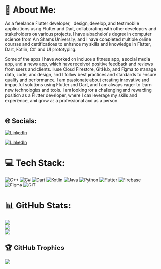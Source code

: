# 💫 About Me:
As a freelance Flutter developer, I design, develop, and test mobile applications using Flutter and Dart, collaborating with other developers and stakeholders on various projects. I have a bachelor's degree in computer science from Ain Shams University, and I have completed multiple online courses and certifications to enhance my skills and knowledge in Flutter, Dart, Kotlin, C#, and UI prototyping.

Some of the apps I have worked on include a fitness app, a social media app, and a news app, which have received positive feedback and reviews from users and clients. I use Cloud Firestore, GitHub, and Figma to manage data, code, and design, and I follow best practices and standards to ensure quality and performance. I am passionate about creating innovative and impactful solutions using Flutter and Dart, and I am always eager to learn new technologies and tools. I am looking for a challenging and rewarding position as a Flutter developer, where I can leverage my skills and experience, and grow as a professional and as a person.<br><br>


## 🌐 Socials:
[![LinkedIn](https://img.shields.io/badge/LinkedIn-%230077B5.svg?logo=linkedin&logoColor=white)](https://linkedin.com/in/mahmoud--saeed) 

[![LinkedIn](https://img.shields.io/badge/Medium-12100E?style=for-the-badge&logo=medium&logoColor=white)](https://medium.com/@mahmoudsaeed395.395) 

# 💻 Tech Stack:
![C++](https://img.shields.io/badge/c++-%2300599C.svg?style=for-the-badge&logo=c%2B%2B&logoColor=white) ![C#](https://img.shields.io/badge/c%23-%23239120.svg?style=for-the-badge&logo=c-sharp&logoColor=white) ![Dart](https://img.shields.io/badge/dart-%230175C2.svg?style=for-the-badge&logo=dart&logoColor=white) ![Kotlin](https://img.shields.io/badge/kotlin-%237F52FF.svg?style=for-the-badge&logo=kotlin&logoColor=white) ![Java](https://img.shields.io/badge/java-%23ED8B00.svg?style=for-the-badge&logo=openjdk&logoColor=white) ![Python](https://img.shields.io/badge/python-3670A0?style=for-the-badge&logo=python&logoColor=ffdd54) ![Flutter](https://img.shields.io/badge/Flutter-%2302569B.svg?style=for-the-badge&logo=Flutter&logoColor=white) ![Firebase](https://img.shields.io/badge/Firebase-039BE5?style=for-the-badge&logo=Firebase&logoColor=white) ![Figma](https://img.shields.io/badge/figma-%23F24E1E.svg?style=for-the-badge&logo=figma&logoColor=white) ![GIT](https://img.shields.io/badge/Git-fc6d26?style=for-the-badge&logo=git&logoColor=white)
# 📊 GitHub Stats:
![](https://github-readme-stats.vercel.app/api?username=Mahmoud-Saeed-Mahmoud&theme=dark&hide_border=false)<br/>
![](https://github-readme-streak-stats.herokuapp.com/?user=Mahmoud-Saeed-Mahmoud&theme=dark&hide_border=false)<br/>
![](https://github-readme-stats.vercel.app/api/top-langs/?username=Mahmoud-Saeed-Mahmoud&theme=dark&hide_border=false&include_all_commits=true&count_private=true&layout=compact)


## 🏆 GitHub Trophies
![](https://github-profile-trophy.vercel.app/?username=Mahmoud-Saeed-Mahmoud&theme=radical&no-frame=false&no-bg=false&margin-w=4)
